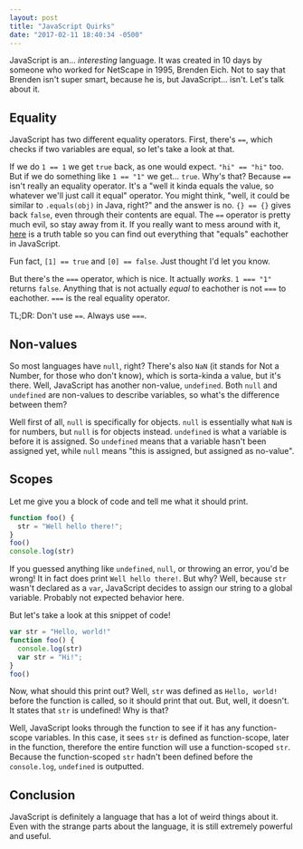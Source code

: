 ```yaml
---
layout: post
title: "JavaScript Quirks"
date: "2017-02-11 18:40:34 -0500"
---
```

JavaScript is an... *interesting* language. It was created in 10 days by someone
who worked for NetScape in 1995, Brenden Eich. Not to say that Brenden isn't
super smart, because he is, but JavaScript... isn't. Let's talk about it.

## Equality
JavaScript has two different equality operators. First, there's `==`, which
checks if two variables are equal, so let's take a look at that.

If we do `1 == 1` we get `true` back, as one would expect. `"hi" == "hi"` too.
But if we do something like `1 == "1"` we get... `true`. Why's that? Because
`==` isn't really an equality operator. It's a "well it kinda equals the value,
so whatever we'll just call it equal" operator. You might think, "well, it could
be similar to `.equals(obj)` in Java, right?" and the answer is no.
`{} == {}` gives back `false`, even through their contents are equal. The `==`
operator is pretty much evil, so stay away from it. If you really want to mess
around with it, [here][equality] is a truth table so you can find out everything
that "equals" eachother in JavaScript.

Fun fact, `[1] == true` and `[0] == false`. Just thought I'd let you know.

But there's the `===` operator, which is nice. It actually *works*.
`1 === "1"` returns `false`. Anything that is not actually *equal* to eachother
is not `===` to eachother. `===` is the real equality operator.

TL;DR: Don't use `==`. Always use `===`.

## Non-values
So most languages have `null`, right? There's also `NaN` (it stands for
Not a Number, for those who don't know), which is sorta-kinda a value,
but it's there. Well, JavaScript has another non-value,
`undefined`. Both `null` and `undefined` are non-values to describe variables,
so what's the difference between them?

Well first of all, `null` is specifically for objects. `null` is essentially
what `NaN` is for numbers, but `null` is for objects instead. `undefined` is
what a variable is before it is assigned. So `undefined` means that a variable
hasn't been assigned yet, while `null` means "this is assigned, but assigned
as no-value".

## Scopes
Let me give you a block of code and tell me what it should print.

```js
function foo() {
  str = "Well hello there!";
}
foo()
console.log(str)
```
If you guessed anything like `undefined`, `null`, or throwing an error, you'd
be wrong! It in fact does print `Well hello there!`. But why? Well, because
`str` wasn't declared as a `var`, JavaScript decides to assign our string to
a global variable. Probably not expected behavior here.

But let's take a look at this snippet of code!
```js
var str = "Hello, world!"
function foo() {
  console.log(str)
  var str = "Hi!";
}
foo()
```
Now, what should this print out? Well, `str` was defined as `Hello, world!`
before the function is called, so it should print that out. But, well, it
doesn't. It states that `str` is undefined! Why is that?

Well, JavaScript looks through the function to see if it has any function-scope
variables. In this case, it sees `str` is defined as function-scope, later in
the function, therefore the entire function will use a function-scoped `str`.
Because the function-scoped `str` hadn't been defined before the `console.log`,
`undefined` is outputted.

## Conclusion
JavaScript is definitely a language that has a lot of weird things about it.
Even with the strange parts about the language, it is still extremely
powerful and useful.

[equality]: https://dorey.github.io/JavaScript-Equality-Table/
